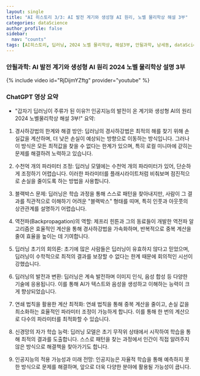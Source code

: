 ```yaml
---
layout: single
title: "AI 히스토리 3/3: AI 발전 계기와 생성형 AI 원리, 노벨 물리학상 해설 3부"
categories: dataScience
author_profile: false
sidebar:
  nav: "counts"
tags: [AI히스토리, 딥러닝, 2024 노벨 물리학상, 해설3부, 안될과학, 남세동, dataScience, AI]
---
```


### 안될과학: AI 발전 계기와 생성형 AI 원리 2024 노벨 물리학상 설명 3부

{% include video id="RjDijmYZftg" provider="youtube" %}

### ChatGPT 영상 요약

* "갑자기 딥러닝이 주류가 된 이유?! 인공지능의 발전이 온 계기와 생성형 AI의 원리 2024 노벨물리학상 해설 3부!" 요약:

1. 경사하강법의 한계와 해결 방안: 딥러닝의 경사하강법은 최적의 해를 찾기 위해 손실값을 계산하며, 더 낮은 손실이 예상되는 방향으로 이동하는 방식입니다. 그러나 이 방식은 모든 최적값을 찾을 수 없다는 한계가 있으며, 특히 로컬 미니마에 갇히는 문제를 해결하려 노력하고 있습니다.

2. 수천억 개의 파라미터 조정: 딥러닝 모델에는 수천억 개의 파라미터가 있어, 단순하게 조정하기 어렵습니다. 이러한 파라미터를 플래시라이트처럼 비춰보며 점진적으로 손실을 줄이도록 하는 방법을 사용합니다.

3. 블랙박스 문제: 딥러닝은 학습 과정을 통해 스스로 패턴을 찾아내지만, 사람이 그 결과를 직관적으로 이해하기 어려운 "블랙박스" 형태를 띠며, 특히 인풋과 아웃풋의 상관관계를 설명하기 어렵습니다.

4. 역전파(Backpropagation)의 역할: 제프리 힌튼과 그의 동료들이 개발한 역전파 알고리즘은 효율적인 계산을 통해 경사하강법을 가속화하며, 반복적으로 중복 계산을 줄여 효율을 높이는 데 기여합니다.

5. 딥러닝 초기의 회의론: 초기에 많은 사람들은 딥러닝이 유효하지 않다고 믿었으며, 딥러닝이 수학적으로 최적의 결과를 보장할 수 없다는 한계 때문에 회의적인 시선이 강했습니다.

6. 딥러닝의 발전과 변환: 딥러닝은 계속 발전하며 이미지 인식, 음성 합성 등 다양한 기술에 응용됩니다. 이를 통해 AI가 텍스트와 음성을 생성하고 이해하는 능력이 크게 향상되었습니다.

7. 연쇄 법칙을 활용한 계산 최적화: 연쇄 법칙을 통해 중복 계산을 줄이고, 손실 값을 최소화하는 효율적인 파라미터 조정이 가능하게 합니다. 이를 통해 한 번의 계산으로 다수의 파라미터를 최적화할 수 있습니다.

8. 신경망의 자가 학습 능력: 딥러닝 모델은 초기 무작위 상태에서 시작하여 학습을 통해 최적의 결과를 도출합니다. 스스로 패턴을 찾는 과정에서 인간이 직접 알려주지 않은 방식으로 해결책을 찾아가기도 합니다.

9. 인공지능의 적용 가능성과 미래 전망: 인공지능은 자율적 학습을 통해 예측하지 못한 방식으로 문제를 해결하며, 앞으로 더욱 다양한 분야에 활용될 가능성이 큽니다.